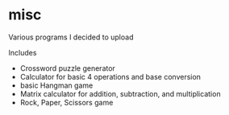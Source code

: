 # misc
Various programs I decided to upload

Includes
- Crossword puzzle generator
- Calculator for basic 4 operations and base conversion
- basic Hangman game
- Matrix calculator for addition, subtraction, and multiplication
- Rock, Paper, Scissors game
